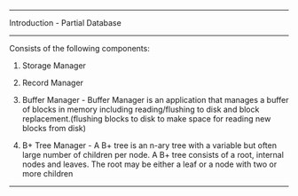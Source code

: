 ****************************************************************************************
Introduction - Partial Database
****************************************************************************************
Consists of the following components:
1. Storage Manager
2. Record Manager

3. Buffer Manager - Buffer Manager is an application that manages a buffer of blocks in memory including reading/flushing to disk and block replacement.(flushing blocks to disk to make space for reading new blocks from disk)

4. B+ Tree Manager - A B+ tree is an n-ary tree with a variable but often large number of children per node. A B+ tree consists of a root, internal nodes and leaves. The root may be either a leaf or a node with two or more children
****************************************************************************************
